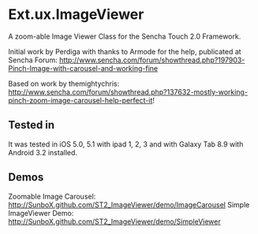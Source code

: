 Ext.ux.ImageViewer
========================

A zoom-able Image Viewer Class for the Sencha Touch 2.0 Framework.

Initial work by Perdiga with thanks to Armode for the help, publicated at Sencha Forum:
http://www.sencha.com/forum/showthread.php?197903-Pinch-Image-with-carousel-and-working-fine

Based on work by themightychris:
http://www.sencha.com/forum/showthread.php?137632-mostly-working-pinch-zoom-image-carousel-help-perfect-it!

Tested in
---------

It was tested in iOS 5.0, 5.1 with ipad 1, 2, 3 and with Galaxy Tab 8.9 with Android 3.2 installed.

Demos
-----

Zoomable Image Carousel: http://SunboX.github.com/ST2_ImageViewer/demo/ImageCarousel
Simple ImageViewer Demo: http://SunboX.github.com/ST2_ImageViewer/demo/SimpleViewer